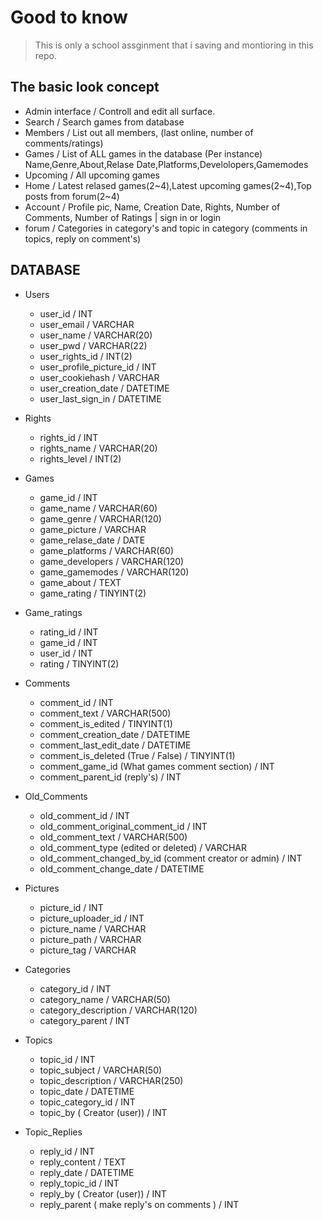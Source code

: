 # Good to know
> This is only a school assginment that i saving and montioring in this repo.

## The basic look concept
- Admin interface / Controll and edit all surface.
- Search          / Search games from database 
- Members         / List out all members, (last online, number of comments/ratings) 
- Games           / List of ALL games in the database (Per instance) Name,Genre,About,Relase Date,Platforms,Develolopers,Gamemodes 
- Upcoming        / All upcoming games  											
- Home            / Latest relased games(2~4),Latest upcoming games(2~4),Top posts from forum(2~4) 
- Account         / Profile pic, Name, Creation Date, Rights, Number of Comments, Number of Ratings | sign in or login
- forum           / Categories in category's and topic in category (comments in topics, reply on comment's)  



## DATABASE

  - Users
     - user_id / INT
     - user_email / VARCHAR
     - user_name / VARCHAR(20)
     - user_pwd / VARCHAR(22)
     - user_rights_id / INT(2)
     - user_profile_picture_id / INT
     - user_cookiehash / VARCHAR
     - user_creation_date / DATETIME
     - user_last_sign_in / DATETIME
  - Rights      
     - rights_id / INT
     - rights_name / VARCHAR(20)
     - rights_level / INT(2)
  - Games 
     - game_id / INT
     - game_name / VARCHAR(60)
     - game_genre / VARCHAR(120)
     - game_picture / VARCHAR
     - game_relase_date / DATE
     - game_platforms / VARCHAR(60)
     - game_developers / VARCHAR(120)
     - game_gamemodes / VARCHAR(120)
     - game_about / TEXT
     - game_rating / TINYINT(2)
  - Game_ratings        
     - rating_id / INT
     - game_id / INT
     - user_id / INT
     - rating / TINYINT(2)
  - Comments      
     - comment_id / INT
     - comment_text / VARCHAR(500)
     - comment_is_edited / TINYINT(1)
     - comment_creation_date / DATETIME
     - comment_last_edit_date / DATETIME
     - comment_is_deleted (True / False) / TINYINT(1)
     - comment_game_id   (What games comment section) / INT
     - comment_parent_id (reply's) / INT
  - Old_Comments           
     - old_comment_id / INT
     - old_comment_original_comment_id / INT
     - old_comment_text / VARCHAR(500)
     - old_comment_type (edited or deleted) / VARCHAR
     - old_comment_changed_by_id (comment creator or admin) / INT
     - old_comment_change_date / DATETIME
  - Pictures
     - picture_id / INT
     - picture_uploader_id / INT
     - picture_name / VARCHAR
     - picture_path / VARCHAR
     - picture_tag / VARCHAR
 
  - Categories
    - category_id / INT
    - category_name / VARCHAR(50)
    - category_description / VARCHAR(120)
    - category_parent / INT
  - Topics
    - topic_id / INT
    - topic_subject / VARCHAR(50)
    - topic_description / VARCHAR(250)
    - topic_date / DATETIME
    - topic_category_id / INT
    - topic_by ( Creator (user)) / INT
  - Topic_Replies
    - reply_id / INT
    - reply_content / TEXT
    - reply_date / DATETIME
    - reply_topic_id / INT
    - reply_by ( Creator (user)) / INT
    - reply_parent ( make reply's on comments ) / INT